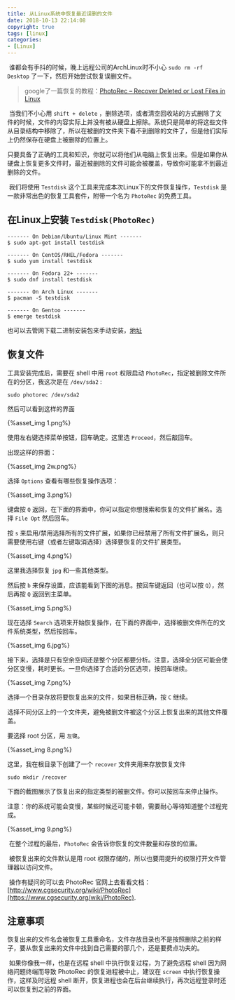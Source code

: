```yaml
---
title: 从Linux系统中恢复最近误删的文件
date: 2018-10-13 22:14:08
copyright: true
tags: [linux]
categories: 
- [Linux]
---
```




​	谁都会有手抖的时候，晚上远程公司的ArchLinux时不小心 `sudo rm -rf Desktop` 了一下，然后开始尝试恢复误删文件。

> google了一篇恢复的教程：[PhotoRec – Recover Deleted or Lost Files in Linux](https://www.tecmint.com/photorec-recover-deleted-lost-files-in-linux/)

​	当我们不小心用 `shift + delete` ，删除选项，或者清空回收站的方式删除了文件的时候，文件的内容实际上并没有被从硬盘上擦除。系统只是简单的将这些文件从目录结构中移除了，所以在被删的文件夹下看不到删除的文件了，但是他们实际上仍然保存在硬盘上被删除的位置上。

​	只要具备了正确的工具和知识，你就可以将他们从电脑上恢复出来。但是如果你从硬盘上恢复更多文件时，最近被删除的文件可能会被覆盖，导致你可能拿不到最近删除的文件。

<!--more-->

​	我们将使用 `Testdisk` 这个工具来完成本次Linux下的文件恢复操作，`Testdisk` 是一款非常出色的恢复工具套件，附带一个名为 `PhotoRec` 的免费工具。

## 在Linux上安装 `Testdisk(PhotoRec)`

```shell
------- On Debian/Ubuntu/Linux Mint ------- 
$ sudo apt-get install testdisk

------- On CentOS/RHEL/Fedora ------- 
$ sudo yum install testdisk

------- On Fedora 22+ ------- 
$ sudo dnf install testdisk   

------- On Arch Linux ------- 
$ pacman -S testdisk             

------- On Gentoo ------- 
$ emerge testdisk  
```

也可以去管网下载二进制安装包来手动安装，[地址](https://www.cgsecurity.org/wiki/TestDisk_Download)

## 恢复文件

工具安装完成后，需要在 shell 中用 `root` 权限启动 `PhotoRec`，指定被删除文件所在的分区，我这次是在 `/dev/sda2` :

```shell
sudo photorec /dev/sda2
```

然后可以看到这样的界面

{%asset_img 1.png%}

使用左右键选择菜单按钮，回车确定。这里选 `Proceed`，然后敲回车。

出现这样的界面：

{%asset_img 2w.png%}

选择 `Options` 查看有哪些恢复操作选项：

{%asset_img 3.png%}

键盘按 `Q` 返回，在下面的界面中，你可以指定你想搜索和恢复的文件扩展名。选择 `File Opt` 然后回车。

按 `s` 来启用/禁用选择所有的文件扩展，如果你已经禁用了所有文件扩展名，则只需要使用右键（或者左键取消选择）选择要恢复的文件扩展类型。

{%asset_img 4.png%}

这里我选择恢复 `jpg` 和一些其他类型。

然后按 `b` 来保存设置，应该能看到下图的消息。按回车键返回（也可以按 `Q`），然后再按 `Q` 返回到主菜单。

{%asset_img 5.png%}

现在选择 `Search` 选项来开始恢复操作，在下面的界面中，选择被删文件所在的文件系统类型，然后按回车。

{%asset_img 6.jpg%}

接下来，选择是只有空余空间还是整个分区都要分析。注意，选择全分区可能会使分区变慢，耗时更长。一旦你选择了合适的分区选项，按回车继续。

{%asset_img 7.png%}

选择一个目录存放将要恢复出来的文件，如果目标正确，按 `C` 继续。

选择不同分区上的一个文件夹，避免被删文件被这个分区上恢复出来的其他文件覆盖。

要选择 root 分区，用 `左键`。

{%asset_img 8.png%}

这里，我在根目录下创建了一个 `recover` 文件夹用来存放恢复文件

```shell
sudo mkdir /recover
```

下面的截图展示了恢复出来的指定类型的被删文件。你可以按回车来停止操作。

注意：你的系统可能会变慢，某些时候还可能卡顿，需要耐心等待知道整个过程完成。

{%asset_img 9.png%}

​	在整个过程的最后，`PhotoRec` 会告诉你恢复的文件数量和存放的位置。

​	被恢复出来的文件默认是用 root 权限存储的，所以也要用提升的权限打开文件管理器以访问文件。

​	操作有疑问的可以去 PhotoRec 官网上去看看文档：[http://www.cgsecurity.org/wiki/PhotoRec](https://www.cgsecurity.org/wiki/PhotoRec).

## 注意事项

​	恢复出来的文件名会被恢复工具重命名，文件存放目录也不是按照删除之前的样子，要从恢复出来的文件中找到自己需要的那几个，还是要费点功夫的。

​	如果你像我一样，也是在远程 shell 中执行恢复过程，为了避免远程 shell 因为网络问题终端而导致 PhotoRec 的恢复进程被中止，建议在 `screen` 中执行恢复操作，这样及时远程 shell 断开，恢复进程也会在后台继续执行，再次远程登录时还可以恢复到之前的界面。
